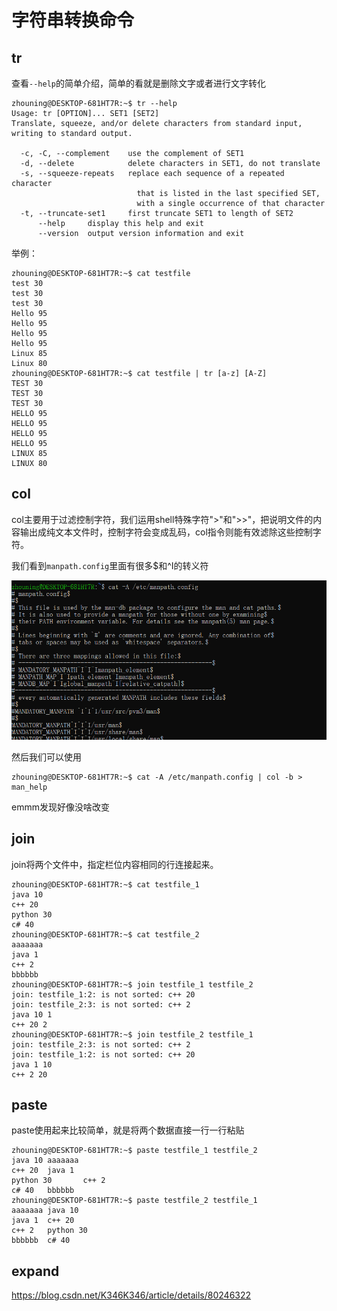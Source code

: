 # 字符串转换命令

## tr

查看`--help`的简单介绍，简单的看就是删除文字或者进行文字转化

```
zhouning@DESKTOP-681HT7R:~$ tr --help
Usage: tr [OPTION]... SET1 [SET2]
Translate, squeeze, and/or delete characters from standard input,
writing to standard output.

  -c, -C, --complement    use the complement of SET1
  -d, --delete            delete characters in SET1, do not translate
  -s, --squeeze-repeats   replace each sequence of a repeated character
                            that is listed in the last specified SET,
                            with a single occurrence of that character
  -t, --truncate-set1     first truncate SET1 to length of SET2
      --help     display this help and exit
      --version  output version information and exit
```

举例：

```
zhouning@DESKTOP-681HT7R:~$ cat testfile
test 30
test 30
test 30
Hello 95
Hello 95
Hello 95
Hello 95
Linux 85
Linux 80
zhouning@DESKTOP-681HT7R:~$ cat testfile | tr [a-z] [A-Z]
TEST 30
TEST 30
TEST 30
HELLO 95
HELLO 95
HELLO 95
HELLO 95
LINUX 85
LINUX 80
```

## col

col主要用于过滤控制字符，我们运用shell特殊字符">"和">>"，把说明文件的内容输出成纯文本文件时，控制字符会变成乱码，col指令则能有效滤除这些控制字符。

我们看到`manpath.config`里面有很多$和^I的转义符

![image-20210210122231177](%E7%AC%AC11%E7%AB%A0-%E5%AD%97%E7%AC%A6%E8%BD%AC%E6%8D%A2%E5%91%BD%E4%BB%A4.assets/image-20210210122231177.png)

然后我们可以使用

```
zhouning@DESKTOP-681HT7R:~$ cat -A /etc/manpath.config | col -b > man_help
```

emmm发现好像没啥改变

## join

join将两个文件中，指定栏位内容相同的行连接起来。

```
zhouning@DESKTOP-681HT7R:~$ cat testfile_1
java 10
c++ 20
python 30
c# 40
zhouning@DESKTOP-681HT7R:~$ cat testfile_2
aaaaaaa
java 1
c++ 2
bbbbbb
zhouning@DESKTOP-681HT7R:~$ join testfile_1 testfile_2
join: testfile_1:2: is not sorted: c++ 20
join: testfile_2:3: is not sorted: c++ 2
java 10 1
c++ 20 2
zhouning@DESKTOP-681HT7R:~$ join testfile_2 testfile_1
join: testfile_2:3: is not sorted: c++ 2
join: testfile_1:2: is not sorted: c++ 20
java 1 10
c++ 2 20
```

## paste

paste使用起来比较简单，就是将两个数据直接一行一行粘贴

```
zhouning@DESKTOP-681HT7R:~$ paste testfile_1 testfile_2
java 10 aaaaaaa
c++ 20  java 1
python 30       c++ 2
c# 40   bbbbbb
zhouning@DESKTOP-681HT7R:~$ paste testfile_2 testfile_1
aaaaaaa java 10
java 1  c++ 20
c++ 2   python 30
bbbbbb  c# 40
```

## expand

https://blog.csdn.net/K346K346/article/details/80246322